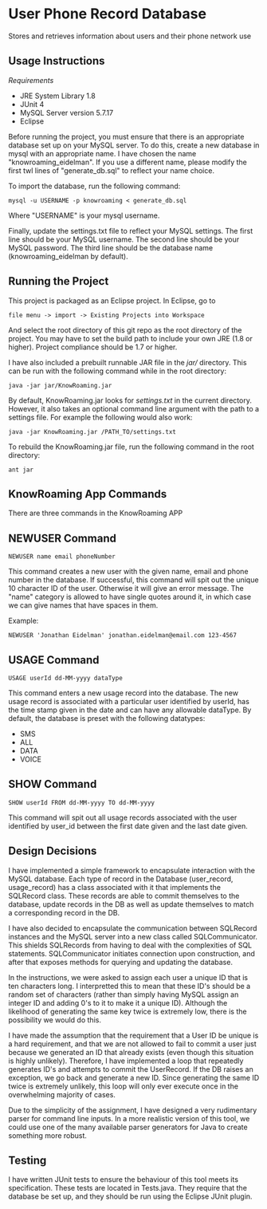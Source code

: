 
User Phone Record Database
==========================

Stores and retrieves information about users and their phone network use




Usage Instructions
------------------
*Requirements* 
- JRE System Library 1.8
- JUnit 4
- MySQL Server version 5.7.17
- Eclipse

Before running the project, you must ensure that there is an appropriate database set up on your MySQL server. To do this, create a new database in mysql with an appropriate name. I have chosen the name "knowroaming_eidelman". If you use a different name, please modify the first twl lines of "generate_db.sql" to reflect your name choice.

To import the database, run the following command:
```
mysql -u USERNAME -p knowroaming < generate_db.sql
```

Where "USERNAME" is your mysql username.

Finally, update the settings.txt file to reflect your MySQL settings.  The first line should be your MySQL username. The second line should be your MySQL password. The third line should be the database name (knowroaming_eidelman by default).



Running the Project
----------------------

This project is packaged as an Eclipse project. In Eclipse, go to
```
file menu -> import -> Existing Projects into Workspace
```

And select the root directory of this git repo as the root directory of the project. You may have to set the build path to include your own JRE (1.8 or higher). Project compliance should be 1.7 or higher. 

I have also included a prebuilt runnable JAR file in the *jar/* directory. This can be run with the following command while in the root directory:
```
java -jar jar/KnowRoaming.jar
```

By default, KnowRoaming.jar looks for *settings.txt* in the current directory. However, it also takes an optional command line argument with the path to a settings file. For example the following would also work:

```
java -jar KnowRoaming.jar /PATH_TO/settings.txt
```

To rebuild the KnowRoaming.jar file, run the following command in the root directory:
````
ant jar
````




KnowRoaming App Commands
-------------------------
There are three commands in the KnowRoaming APP

NEWUSER Command
---------------

```
NEWUSER name email phoneNumber
```
This command creates a new user with the given name, email and phone number in the database. If successful, this command will spit out the unique 10 character ID of the user. Otherwise it will give an error message. The "name" category is allowed to have single quotes around it, in which case we can give names that have spaces in them. 

Example:

```
NEWUSER 'Jonathan Eidelman' jonathan.eidelman@email.com 123-4567
```

USAGE Command
--------------

```
USAGE userId dd-MM-yyyy dataType
```
This command enters a new usage record into the database. The new usage record is associated with a particular user identified by userId, has the time stamp given in the date and can have any allowable dataType. By default, the database is preset with the following datatypes:

- SMS
- ALL
- DATA
- VOICE

SHOW Command
-------------
```
SHOW userId FROM dd-MM-yyyy TO dd-MM-yyyy
```
This command will spit out all usage records associated with the user identified by user_id between the first date given and the last date given. 






Design Decisions
------------------
I have implemented a simple framework to encapsulate interaction with the MySQL database. Each type of record in the Database (user_record, usage_record) has a class associated with it that implements the SQLRecord class. These records are able to commit themselves to the database, update records in the DB as well as update themselves to match a corresponding record in the DB.

I have also decided to encapsulate the communication between SQLRecord instances and the MySQL server into a new class called SQLCommunicator. This shields SQLRecords from having to deal with the complexities of SQL statements. SQLCommunicator initiates connection upon construction, and after that exposes methods for querying and updating the database. 


In the instructions, we were asked to assign each user a unique ID that is ten characters long. I interpretted this to mean that these ID's should be a random set of characters (rather than simply having MySQL assign an integer ID and adding 0's to it to make it a unique ID). Although the likelihood of generating the same key twice is extremely low, there is the possibility we would do this. 
 
I have made the assumption that the requirement that a User ID be unique is a hard requirement, and that we are not allowed to fail to commit a user just because we generated an ID that already exists (even though this situation is highly unlikely). Therefore, I have implemented a loop that repeatedly generates ID's and attempts to commit the UserRecord. If the DB raises an exception, we go back and generate a new ID. Since generating the same ID twice is extremely unlikely, this loop will only ever execute once in the overwhelming majority of cases.

Due to the simplicity of the assignment, I have designed a very rudimentary parser for command line inputs. In a more realistic version of this tool, we could use one of the many available parser generators for Java to create something more robust.


Testing
----------------

I have written JUnit tests to ensure the behaviour of this tool meets its specification. These tests are located in Tests.java. They require that the database be set up, and they should be run using the Eclipse JUnit plugin.
